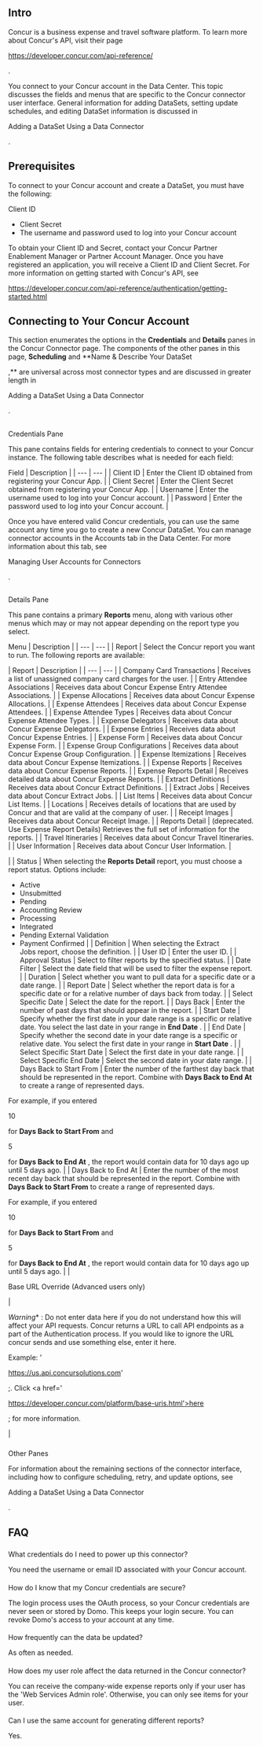 

Intro
-------

Concur is a business expense and travel software platform. To learn more about Concur's API, visit their page

https://developer.concur.com/api-reference/

.


 You connect to your Concur account in the Data Center. This topic discusses the fields and menus that are specific to the Concur connector user interface. General information for adding DataSets, setting update schedules, and editing DataSet information is discussed in

Adding a DataSet Using a Data Connector

.


 Prerequisites
---------------

To connect to your Concur account and create a DataSet, you must have the following:

 Client ID
* Client Secret
* The username and password used to log into your Concur account

To obtain your Client ID and Secret, contact your Concur Partner Enablement Manager or Partner Account Manager. Once you have registered an application, you will receive a Client ID and Client Secret. For more information on getting started with Concur's API, see

https://developer.concur.com/api-reference/authentication/getting-started.html

Connecting to Your Concur Account
-----------------------------------

This section enumerates the options in the
 **Credentials**
 and
 **Details**
 panes in the Concur Connector page. The components of the other panes in this page,
 **Scheduling**
 and
 **Name & Describe Your DataSet

,**
 are universal across most connector types and are discussed in greater length in

Adding a DataSet Using a Data Connector

.

##
 Credentials Pane

This pane contains fields for entering credentials to connect to your Concur instance. The following table describes what is needed for each field:


 Field
  |
 Description
  |
| --- | --- |
|
 Client ID
  |
 Enter the Client ID obtained from registering your Concur App.
  |
|
 Client Secret
  |
 Enter the Client Secret obtained from registering your Concur App.
  |
|
 Username
  |
 Enter the username used to log into your Concur account.
  |
|
 Password
  |
 Enter the password used to log into your Concur account.
  |

Once you have entered valid Concur credentials, you can use the same account any time you go to create a new Concur DataSet. You can manage connector accounts in the Accounts tab in the Data Center. For more information about this tab, see

Managing User Accounts for Connectors

.

##
 Details Pane

This pane contains a primary
 **Reports**
 menu, along with various other menus which may or may not appear depending on the report type you select.


 Menu
  |
 Description
  |
| --- | --- |
|
 Report
  |
 Select the Concur report you want to run. The following reports are available:


|
 Report
  |
 Description
  |
| --- | --- |
|
 Company Card Transactions
  |
 Receives a list of unassigned company card charges for the user.
  |
|
 Entry Attendee Associations
  |
 Receives data about Concur Expense Entry Attendee Associations.
  |
|
 Expense Allocations
  |
 Receives data about Concur Expense Allocations.
  |
|
 Expense Attendees
  |
 Receives data about Concur Expense Attendees.
  |
|
 Expense Attendee Types
  |
 Receives data about Concur Expense Attendee Types.
  |
|
 Expense Delegators
  |
 Receives data about Concur Expense Delegators.
  |
|
 Expense Entries
  |
 Receives data about Concur Expense Entries.
  |
|
 Expense Form
  |
 Receives data about Concur Expense Form.
  |
|
 Expense Group Configurations
  |
 Receives data about Concur Expense Group Configuration.
  |
|
 Expense Itemizations
  |
 Receives data about Concur Expense Itemizations.
  |
|
 Expense Reports
  |
 Receives data about Concur Expense Reports.
  |
|
 Expense Reports Detail
  |
 Receives detailed data about Concur Expense Reports.
  |
|
 Extract Definitions
  |
 Receives data about Concur Extract Definitions.
  |
|
 Extract Jobs
  |
 Receives data about Concur Extract Jobs.
  |
|
 List Items
  |
 Receives data about Concur List Items.
  |
|
 Locations
  |
 Receives details of locations that are used by Concur and that are valid at the company of user.
  |
|
 Receipt Images
  |
 Receives data about Concur Receipt Image.
  |
|
 Reports Detail
  |
 (deprecated. Use Expense Report Details) Retrieves the full set of information for the reports.
  |
|
 Travel Itineraries
  |
 Receives data about Concur Travel Itineraries.
  |
|
 User Information
  |
 Receives data about Concur User Information.
  |

|
|
 Status
  |
 When selecting the
 **Reports Detail**
 report, you must choose a report status. Options include:
 * Active
* Unsubmitted
* Pending
* Accounting Review
* Processing
* Integrated
* Pending External Validation
* Payment Confirmed
 |
|
 Definition
  |
 When selecting the Extract Jobs report, choose the definition.
  |
|
 User ID
  |
 Enter the user ID.
  |
|
 Approval Status
  |
 Select to filter reports by the specified status.
  |
|
 Date Filter
  |
 Select the date field that will be used to filter the expense report.
  |
|
 Duration
  |
 Select whether you want to pull data for a specific date or a date range.
  |
|
 Report Date
  |
 Select whether the report data is for a specific date or for a relative number of days back from today.
  |
|
 Select Specific Date
  |
 Select the date for the report.
  |
|
 Days Back
  |
 Enter the number of past days that should appear in the report.
  |
|
 Start Date
  |
 Specify whether the first date in your date range is a specific or relative date. You select the last date in your range in
 **End Date**
 .
  |
|
 End Date
  |
 Specify whether the second date in your date range is a specific or relative date. You select the first date in your range in
 **Start Date**
 .
  |
|
 Select Specific Start Date
  |
 Select the first date in your date range.
  |
|
 Select Specific End Date
  |
 Select the second date in your date range.
  |
|
 Days Back to Start From
  |
 Enter the number of the farthest day back that should be represented in the report. Combine with
 **Days Back to End At**
 to create a range of represented days.


 For example, if you entered

10

for
 **Days Back to Start From**
 and

5

for
 **Days Back to End At**
 , the report would contain data for 10 days ago up until 5 days ago.
  |
|
 Days Back to End At
  |
 Enter the number of the most recent day back that should be represented in the report. Combine with
 **Days Back to Start From**
 to create a range of represented days.


 For example, if you entered

10

for
 **Days Back to Start From**
 and

5

for
 **Days Back to End At**
 , the report would contain data for 10 days ago up until 5 days ago.
  |
|

Base URL Override (Advanced users only)

|

*Warning**
 : Do not enter data here if you do not understand how this will affect your API requests. Concur returns a URL to call API endpoints as a part of the Authentication process. If you would like to ignore the URL concur sends and use something else, enter it here.


 Example: '

https://us.api.concursolutions.com'

;. Click <a href='

https://developer.concur.com/platform/base-uris.html'>here</a>

; for more information.

|


###
 Other Panes

For information about the remaining sections of the connector interface, including how to configure scheduling, retry, and update options, see

Adding a DataSet Using a Data Connector

.


 FAQ
-----


#####
 What credentials do I need to power up this connector?

You need the username or email ID associated with your Concur account.

####
 How do I know that my Concur credentials are secure?

The login process uses the OAuth process, so your Concur credentials are never seen or stored by Domo. This keeps your login secure. You can revoke Domo's access to your account at any time.

####
 How frequently can the data be updated?

As often as needed.

####
 How does my user role affect the data returned in the Concur connector?

You can receive the company-wide expense reports only if your user has the 'Web Services Admin role'. Otherwise, you can only see items for your user.

####
 Can I use the same account for generating different reports?

Yes.

